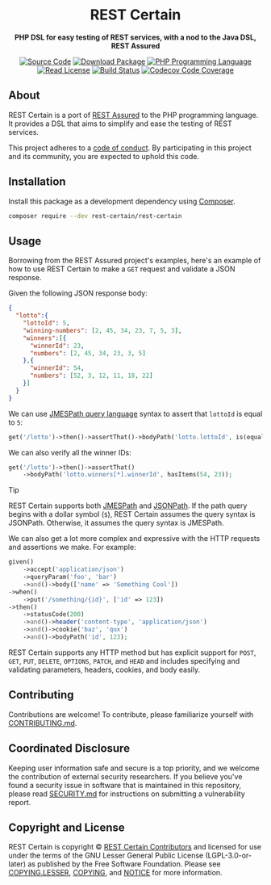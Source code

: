 <h1 align="center">REST Certain</h1>

<p align="center">
    <strong>PHP DSL for easy testing of REST services, with a nod to the Java DSL, REST Assured</strong>
</p>

<p align="center">
    <a href="https://github.com/rest-certain/rest-certain"><img src="https://img.shields.io/badge/source-rest--certain/rest--certain-blue.svg?style=flat-square" alt="Source Code"></a>
    <a href="https://packagist.org/packages/rest-certain/rest-certain"><img src="https://img.shields.io/packagist/v/rest-certain/rest-certain.svg?style=flat-square&label=release" alt="Download Package"></a>
    <a href="https://php.net"><img src="https://img.shields.io/packagist/php-v/rest-certain/rest-certain.svg?style=flat-square&colorB=%238892BF" alt="PHP Programming Language"></a>
    <a href="https://github.com/rest-certain/rest-certain/blob/main/NOTICE"><img src="https://img.shields.io/packagist/l/rest-certain/rest-certain.svg?style=flat-square&colorB=darkcyan" alt="Read License"></a>
    <a href="https://github.com/rest-certain/rest-certain/actions/workflows/continuous-integration.yml"><img src="https://img.shields.io/github/actions/workflow/status/rest-certain/rest-certain/continuous-integration.yml?branch=main&style=flat-square&logo=github" alt="Build Status"></a>
    <a href="https://codecov.io/gh/rest-certain/rest-certain"><img src="https://img.shields.io/codecov/c/gh/rest-certain/rest-certain?label=codecov&logo=codecov&style=flat-square" alt="Codecov Code Coverage"></a>
</p>

## About

REST Certain is a port of [REST Assured](https://github.com/rest-assured/rest-assured)
to the PHP programming language. It provides a DSL that aims to simplify and ease
the testing of REST services.

This project adheres to a [code of conduct](CODE_OF_CONDUCT.md).
By participating in this project and its community, you are expected to
uphold this code.

## Installation

Install this package as a development dependency using [Composer](https://getcomposer.org).

``` bash
composer require --dev rest-certain/rest-certain
```

## Usage

Borrowing from the REST Assured project's examples, here's an example of how to
use REST Certain to make a `GET` request and validate a JSON response.

Given the following JSON response body:

``` json
{
  "lotto":{
    "lottoId": 5,
    "winning-numbers": [2, 45, 34, 23, 7, 5, 3],
    "winners":[{
      "winnerId": 23,
      "numbers": [2, 45, 34, 23, 3, 5]
    },{
      "winnerId": 54,
      "numbers": [52, 3, 12, 11, 18, 22]
    }]
  }
}
```

We can use [JMESPath query language](https://jmespath.org) syntax to assert that
`lottoId` is equal to `5`:

``` php
get('/lotto')->then()->assertThat()->bodyPath('lotto.lottoId', is(equalTo(5)));
```

We can also verify all the winner IDs:

``` php
get('/lotto')->then()->assertThat()
    ->bodyPath('lotto.winners[*].winnerId', hasItems(54, 23));
```

> [!TIP]
> REST Certain supports both [JMESPath](https://jmespath.org) and
> [JSONPath](https://www.rfc-editor.org/rfc/rfc9535). If the path query begins
> with a dollar symbol (`$`), REST Certain assumes the query syntax is JSONPath.
> Otherwise, it assumes the query syntax is JMESPath.

We can also get a lot more complex and expressive with the HTTP requests and
assertions we make. For example:

```php
given()
    ->accept('application/json')
    ->queryParam('foo', 'bar')
    ->and()->body(['name' => 'Something Cool'])
->when()
    ->put('/something/{id}', ['id' => 123])
->then()
    ->statusCode(200)
    ->and()->header('content-type', 'application/json')
    ->and()->cookie('baz', 'qux')
    ->and()->bodyPath('id', 123);
```

REST Certain supports any HTTP method but has explicit support for `POST`, `GET`,
`PUT`, `DELETE`, `OPTIONS`, `PATCH`, and `HEAD` and includes specifying and
validating parameters, headers, cookies, and body easily.

## Contributing

Contributions are welcome! To contribute, please familiarize yourself with
[CONTRIBUTING.md](CONTRIBUTING.md).

## Coordinated Disclosure

Keeping user information safe and secure is a top priority, and we welcome the
contribution of external security researchers. If you believe you've found a
security issue in software that is maintained in this repository, please read
[SECURITY.md](SECURITY.md) for instructions on submitting a vulnerability report.

## Copyright and License

REST Certain is copyright © [REST Certain Contributors](https://rest-certain.dev)
and licensed for use under the terms of the GNU Lesser General Public License
(LGPL-3.0-or-later) as published by the Free Software Foundation. Please see
[COPYING.LESSER](COPYING.LESSER), [COPYING](COPYING), and [NOTICE](NOTICE) for
more information.


